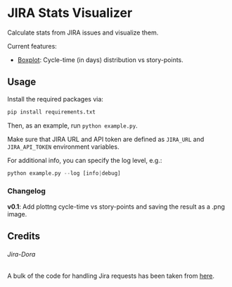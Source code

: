 # JIRA Stats Visualizer

Calculate stats from JIRA issues and visualize them.

Current features:

- [Boxplot](https://en.wikipedia.org/wiki/Box_plot): Cycle-time (in days) distribution vs story-points.

## Usage

Install the required packages via:

```python
pip install requirements.txt
```

Then, as an example, run `python example.py`.

Make sure that JIRA URL and API token are defined as `JIRA_URL` and `JIRA_API_TOKEN` environment variables.

For additional info, you can specify the log level, e.g.:

```python
python example.py --log [info|debug]
```

### Changelog

**v0.1**: Add plottng cycle-time vs story-points and saving the result as a .png image.

## Credits

###### Jira-Dora

A bulk of the code for handling Jira requests has been taken from [here](https://github.com/celeborne/jira-dora).
